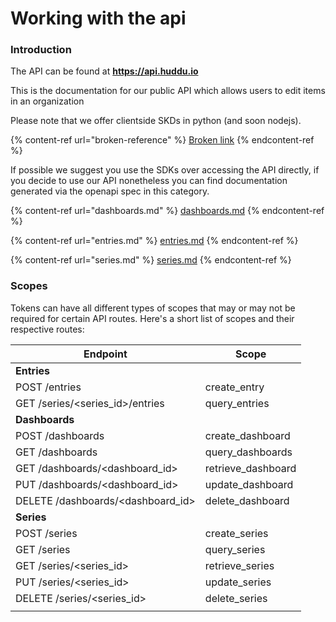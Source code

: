 # Working with the api

### Introduction

The API can be found at **https://api.huddu.io**

This is the documentation for our public API which allows users to edit items in an organization

Please note that we offer clientside SKDs in python (and soon nodejs).

{% content-ref url="broken-reference" %}
[Broken link](broken-reference)
{% endcontent-ref %}

If possible we suggest you use the SDKs over accessing the API directly, if you decide to use our API nonetheless you can find documentation generated via the openapi spec in this category.

{% content-ref url="dashboards.md" %}
[dashboards.md](dashboards.md)
{% endcontent-ref %}

{% content-ref url="entries.md" %}
[entries.md](entries.md)
{% endcontent-ref %}

{% content-ref url="series.md" %}
[series.md](series.md)
{% endcontent-ref %}

### Scopes

Tokens can have all different types of scopes that may or may not be required for certain API routes. Here's a short list of scopes and their respective routes:

| Endpoint                            | Scope               |
| ----------------------------------- | ------------------- |
| **Entries**                         |                     |
| POST /entries                       | create\_entry       |
| GET /series/\<series\_id>/entries   | query\_entries      |
| **Dashboards**                      |                     |
| POST /dashboards                    | create\_dashboard   |
| GET /dashboards                     | query\_dashboards   |
| GET /dashboards/\<dashboard\_id>    | retrieve\_dashboard |
| PUT /dashboards/\<dashboard\_id>    | update\_dashboard   |
| DELETE /dashboards/\<dashboard\_id> | delete\_dashboard   |
| **Series**                          |                     |
| POST /series                        | create\_series      |
| GET /series                         | query\_series       |
| GET /series/\<series\_id>           | retrieve\_series    |
| PUT /series/\<series\_id>           | update\_series      |
| DELETE /series/\<series\_id>        | delete\_series      |
|                                     |                     |

